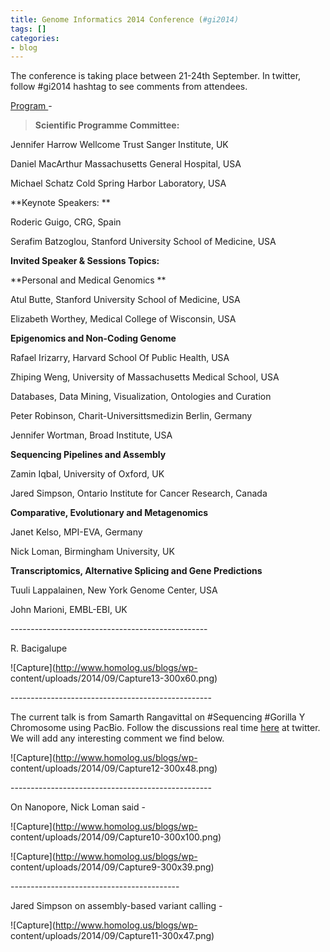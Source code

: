 ```yaml
---
title: Genome Informatics 2014 Conference (#gi2014)
tags: []
categories:
- blog
---
```

The conference is taking place between 21-24th September. In twitter, follow
#gi2014 hashtag to see comments from attendees.
<!--more-->

[Program
](https://registration.hinxton.wellcome.ac.uk/display_info.asp?id=406)\-

> **Scientific Programme Committee:**

Jennifer Harrow Wellcome Trust Sanger Institute, UK

Daniel MacArthur Massachusetts General Hospital, USA

Michael Schatz Cold Spring Harbor Laboratory, USA

**Keynote Speakers: **

Roderic Guigo, CRG, Spain

Serafim Batzoglou, Stanford University School of Medicine, USA

**Invited Speaker & Sessions Topics:**

**Personal and Medical Genomics **

Atul Butte, Stanford University School of Medicine, USA

Elizabeth Worthey, Medical College of Wisconsin, USA

**Epigenomics and Non-Coding Genome**

Rafael Irizarry, Harvard School Of Public Health, USA

Zhiping Weng, University of Massachusetts Medical School, USA

Databases, Data Mining, Visualization, Ontologies and Curation

Peter Robinson, Charit-Universittsmedizin Berlin, Germany

Jennifer Wortman, Broad Institute, USA

**Sequencing Pipelines and Assembly**

Zamin Iqbal, University of Oxford, UK

Jared Simpson, Ontario Institute for Cancer Research, Canada

**Comparative, Evolutionary and Metagenomics**

Janet Kelso, MPI-EVA, Germany

Nick Loman, Birmingham University, UK

**Transcriptomics, Alternative Splicing and Gene Predictions**

Tuuli Lappalainen, New York Genome Center, USA

John Marioni, EMBL-EBI, UK

\-------------------------------------------------

R. Bacigalupe

![Capture](http://www.homolog.us/blogs/wp-
content/uploads/2014/09/Capture13-300x60.png)

\--------------------------------------------------

The current talk is from Samarth Rangavittal on #Sequencing #Gorilla Y
Chromosome using PacBio. Follow the discussions real time
[here](https://twitter.com/hashtag/gi2014?f=realtime&src=hash) at twitter. We
will add any interesting comment we find below.

![Capture](http://www.homolog.us/blogs/wp-
content/uploads/2014/09/Capture12-300x48.png)

\--------------------------------------------------

On Nanopore, Nick Loman said -

![Capture](http://www.homolog.us/blogs/wp-
content/uploads/2014/09/Capture10-300x100.png)

![Capture](http://www.homolog.us/blogs/wp-
content/uploads/2014/09/Capture9-300x39.png)

\------------------------------------------

Jared Simpson on assembly-based variant calling -

![Capture](http://www.homolog.us/blogs/wp-
content/uploads/2014/09/Capture11-300x47.png)

